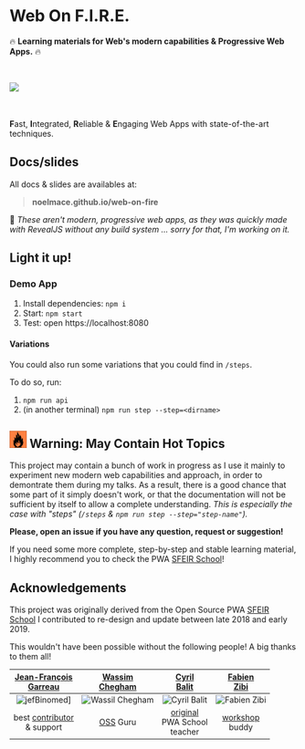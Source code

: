 # Web On F.I.R.E.

:fire: **Learning materials for Web's modern capabilities & Progressive Web Apps.** :fire:

<br>

![](https://media.giphy.com/media/SpZEbPjQTTKZa/giphy.gif)

<br>

**F**ast, **I**ntegrated, **R**eliable & **E**ngaging Web Apps with state-of-the-art techniques.

## Docs/slides

All docs & slides are availables at:

> **noelmace.github.io/web-on-fire**

:construction: _These aren't modern, progressive web apps, as they was quickly made with RevealJS without any build system ... sorry for that, I'm working on it._

## Light it up!

### Demo App

1. Install dependencies: `npm i`
1. Start: `npm start`
1. Test: open https://localhost:8080

#### Variations

You could also run some variations that you could find in `/steps`.

To do so, run:

1. `npm run api`
1. (in another terminal) `npm run step --step=<dirname>`

## <img src="./docs/assets/images/fire/fire-warning.png" width="30"> Warning: May Contain Hot Topics

This project may contain a bunch of work in progress as I use it mainly to experiment new modern web capabilities and approach, in order to demontrate them during my talks. As a result, there is a good chance that some part of it simply doesn't work, or that the documentation will not be sufficient by itself to allow a complete understanding. _This is especially the case with "steps" (`/steps` & `npm run step --step="step-name"`)._

**Please, open an issue if you have any question, request or suggestion!**

If you need some more complete, step-by-step and stable learning material, I highly recommend you to check the PWA [SFEIR School](https://github.com/sfeir-open-source/sfeir-school-pwa)!

## Acknowledgements

This project was originally derived from the Open Source PWA [SFEIR School](https://github.com/sfeir-open-source/sfeir-school-pwa) I contributed to re-design and update between late 2018 and early 2019.

This wouldn't have been possible without the following people! A big thanks to them all!

|  <a href="https://github.com/jefBinomed" target="_blank">Jean-François<br>Garreau</a>  | <a href="https://github.com/manekinekko" target="_blank">Wassim<br>Chegham</a> |          <a href="https://github.com/cbalit" target="_blank">Cyril<br>Balit</a>           |      <a href="https://github.com/dahfazz" target="_blank">Fabien<br>Zibi</a>       |
| :------------------------------------------------------------------------------------: | :----------------------------------------------------------------------------: | :---------------------------------------------------------------------------------------: | :--------------------------------------------------------------------------------: |
|         ![jefBinomed](https://avatars0.githubusercontent.com/u/681267?s=100)]          |   ![Wassil Chegham](https://avatars1.githubusercontent.com/u/1699357?s=100)    |          ![Cyril Balit](https://avatars3.githubusercontent.com/u/1092034?s=100)           |       ![Fabien Zibi](https://avatars0.githubusercontent.com/u/1621916?s=100)       |
| best [contributor](https://github.com/Sfeir/pwa-200/graphs/contributors)<br> & support |                [OSS](https://github.com/sfeir-open-source) Guru                | [original](https://twitter.com/cbalit/status/749864084959596544)<br>PWA School<br>teacher | [workshop](https://twitter.com/bestofwebconf/status/1004696329208172544)<br> buddy |
